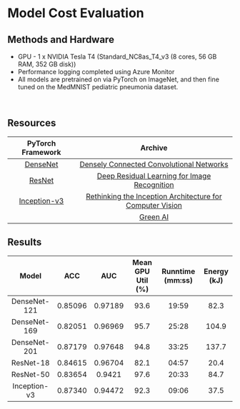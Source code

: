 # Model Cost Evaluation


## Methods and Hardware
- GPU - 1 x NVIDIA Tesla T4 (Standard_NC8as_T4_v3 (8 cores, 56 GB RAM, 352 GB disk))
- Performance logging completed using Azure Monitor
- All models are pretrained on via PyTorch on ImageNet, and then fine tuned on the MedMNIST pediatric pneumonia dataset. 



<br>

## Resources
| **PyTorch Framework**  | **Archive**  | 
| :----------: | :----------: |
| [DenseNet](https://pytorch.org/hub/pytorch_vision_densenet/)  | [Densely Connected Convolutional Networks](https://arxiv.org/abs/1608.06993) |
| [ResNet](https://pytorch.org/hub/pytorch_vision_resnet/)| [Deep Residual Learning for Image Recognition](https://arxiv.org/abs/1512.03385) |
| [Inception-v3](https://pytorch.org/hub/pytorch_vision_inception_v3/)| [Rethinking the Inception Architecture for Computer Vision](https://pytorch.org/hub/pytorch_vision_inception_v3/)| 
|  | [Green AI](https://arxiv.org/abs/1907.10597) |




## Results

| **Model** | **ACC** | **AUC** | **Mean GPU Util (%)** | **Runntime (mm:ss)** | **Energy (kJ)** |
| :-------------: | :----------: |  :----------: |  :----------: |  :----------: |  :----------: | 
| DenseNet-121  | 0.85096 | 0.97189 | 93.6 | 19:59 | 82.3 |
| DenseNet-169  |  0.82051 | 0.96969 | 95.7 | 25:28 | 104.9 |
| DenseNet-201  |  0.87179 | 0.97648 | 94.8 | 33:25 | 137.7 |
| ResNet-18  |  0.84615 | 0.96704 | 82.1 | 04:57 | 20.4 |
| ResNet-50  |  0.83654 | 0.9421 | 97.6 | 20:33 | 84.7 |
| Inception-v3  |  0.87340 | 0.94472 | 92.3 | 09:06 | 37.5 |

